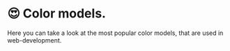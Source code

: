 # 😍 Color models.
Here you can take a look at the most popular color models, that are used in web-development.

